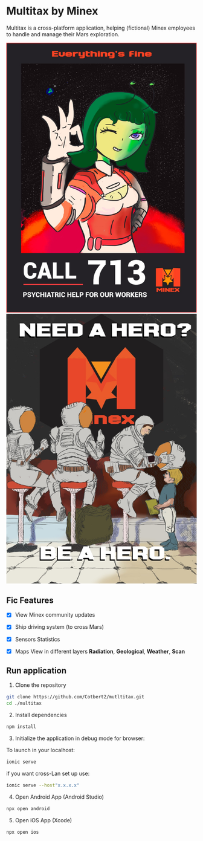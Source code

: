 # Multitax by Minex

Multitax is a cross-platform application, helping (fictional) Minex employees to handle and manage their Mars exploration.

![Minex](./presentation/minex.jpeg)
![Minex](./presentation/minex2.jpeg)

## Fic Features

- [x] View Minex community updates
- [x] Ship driving system (to cross Mars)
- [x] Sensors Statistics
- [x] Maps View in different layers **Radiation**, **Geological**, **Weather**, **Scan**


## Run application

1. Clone the repository
```bash
git clone https://github.com/Cotbert2/mutltitax.git
cd ./multitax
```

2. Install dependencies
```bash
npm install
```

3. Initialize the application in debug mode for browser:

To launch in your localhost:
```bash
ionic serve
```

if you want cross-Lan set up use:

```bash
ionic serve --host"x.x.x.x"
```

4. Open Android App (Android Studio)
```bash
npx open android
```

5. Open iOS App (Xcode)
```bash
npx open ios
```